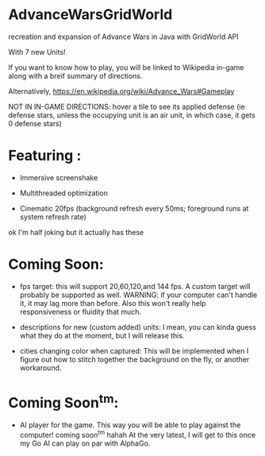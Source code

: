# AdvanceWarsGridWorld
recreation and expansion of Advance Wars in Java with GridWorld API

With 7 new Units!

If you want to know how to play, you will be linked to Wikipedia in-game along with a breif summary of directions. 

Alternatively, https://en.wikipedia.org/wiki/Advance_Wars#Gameplay

NOT IN IN-GAME DIRECTIONS: hover a tile to see its applied defense (ie defense stars, unless the occupying unit is an air unit, in which case, it gets 0 defense stars)

# Featuring :

 - Immersive screenshake
 
 - Multithreaded optimization
 
 - Cinematic 20fps (background refresh every 50ms; foreground runs at system refresh rate)
 
ok I'm half joking but it actually has these

# Coming Soon:

 - fps target: this will support 20,60,120,and 144 fps. A custom target will probably be supported as well. WARNING: if your computer can't handle it, it may lag more than before. Also this won't really help responsiveness or fluidity that much.
 
 - descriptions for new (custom added) units: I mean, you can kinda guess what they do at the moment, but I will release this.
 
 - cities changing color when captured: This will be implemented when I figure out how to stitch together the background on the fly, or another workaround.
 
 # Coming Soon<sup>tm</sup>:
 
 - AI player for the game. This way you will be able to play against the computer! coming soon<sup>tm</sup> hahah At the very latest, I will get to this once my Go AI can play on par with AlphaGo.
 
